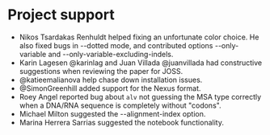 # Project support

* Nikos Tsardakas Renhuldt helped fixing an unfortunate color choice. He also fixed bugs in
  --dotted mode, and contributed options --only-variable and --only-variable-excluding-indels.
* Karin Lagesen @karinlag and Juan Villada @juanvillada had constructive suggestions when reviewing
  the paper for JOSS.
* @katieemalianova help chase down installation issues.
* @SimonGreenhill added support for the Nexus format.
* Roey Angel reported bug about `alv` not guessing the MSA type correctly when a DNA/RNA sequence is
  completely without "codons".
* Michael Milton suggested the --alignment-index option.
* Marina Herrera Sarrias suggested the notebook functionality.
